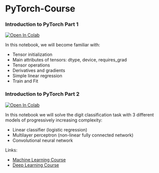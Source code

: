 # PyTorch-Course

### Introduction to PyTorch Part 1

<a href="https://colab.research.google.com/drive/1gmiCnxrC8mnkM4h4nbYLaDuy2rtZUE0k?usp=sharing" target="_parent"><img src="https://colab.research.google.com/assets/colab-badge.svg" alt="Open In Colab"/></a>

In this notebook, we will become familiar with:
* Tensor initialization
* Main attributes of tensors: dtype, device, requires_grad
* Tensor operations
* Derivatives and gradients
* Simple linear regression
* Train and Fit 

### Introduction to PyTorch Part 2
<a href="https://colab.research.google.com/drive/1ayx3x7yhCd-FVnN5lTfPNSpJorQbuR6k?usp=sharing" target="_parent"><img src="https://colab.research.google.com/assets/colab-badge.svg" alt="Open In Colab"/></a>



In this notebook we will solve the digit classification task with 3 different models of progressively increasing complexity:

* Linear classifier (logistic regression)
* Multilayer perceptron (non-linear fully connected network)
* Convolutional neural network


Links:

* [Machine Learning Course](https://course18.fast.ai/ml.html) 
* [Deep Learning Course](https://course.fast.ai) 